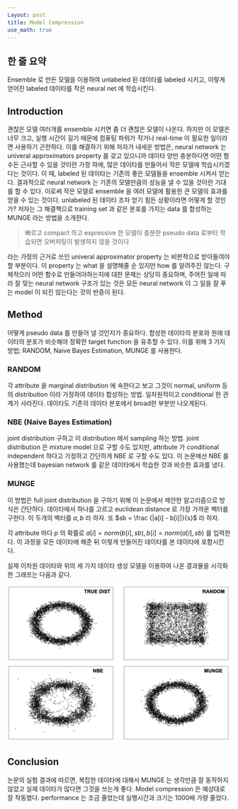 ```yaml
---
Layout: post
title: Model Compression
use_math: true
---
```


## 한 줄 요약

Ensemble 로 만든 모델을 이용하여 unlabeled 된 데이타를 labeled 시키고, 이렇게 얻어진 labeled 데이타를 작은 neural net 에 학습시킨다.

## **Introduction**

괜찮은 모델 여러개를 ensemble 시키면 좀 더 괜찮은 모델이 나온다. 하지만 이 모델은 너무 크고, 실행 시간이 길기 때문에 컴퓨팅 파워가 작거나 real-time 이 필요한 일이라면 사용하기 곤란하다. 이를 해결하기 위해 저자가 내세운 방법은, neural network 는 univeral approximators property 를 갖고 있으니까 데이타 양만 충분하다면 어떤 함수든 근사할 수 있을 것이란 가정 하에, 많은 데이타를 만들어서 작은 모델에 학습시키겠다는 것이다. 이 때, labeled 된 데이타는 기존의 좋은 모델들을 ensemble 시켜서 얻는다. 결과적으로 neural network 는 기존의 모델만큼의 성능을 낼 수 있을 것이란 기대를 할 수 있다. 이로써 작은 모델로 ensemble 을 여러 모델에 활용한 큰 모델의 효과를 얻을 수 있는 것이다.  unlabeled 된 데이타 조차 얻기 힘든 상황이라면 어떻게 할 것인가? 저자는 그 해결책으로 training set 과 같은 분포를 가지는 data 를 합성하는 MUNGE 라는 방법을 소개한다.

> 빠르고 compact 하고 expressive 한 모델이 충분한 pseudo data 로부터 학습되면 오버피팅이 발생하지 않을 것이다

라는 가정의 근거로 쓰인 univeral approximator property 는 비판적으로 받아들여야 할 부분이다. 이 property 는 what 을 설명해줄 순 있지만 how 를 알려주진 않는다. 구체적으러 어떤 함수로 만들어야하는지에 대한 문제는 상당히 중요하며, 주어진 일에 따라 잘 맞는 neural network 구조가 있는 것은 모든 neural network 이 그 일을 잘 푸는 model 이 되진 않는다는 것의 반증이 된다.

## Method

어떻게 pseudo data 를 만들어 낼 것인지가 중요하다. 합성한 데이타의 분포와 원래 데이타의 분포가 비슷해야 정확한 target function 을 유추할 수 있다. 이를 위해 3 가지 방법; RANDOM, Naive Bayes Estimation, MUNGE 를 사용한다.

### RANDOM

각 attribute 을 marginal distribution 에 속한다고 보고 그것이 normal, uniform 등의 distribution 이라 가정하여 데이타 합성하는 방법. 일차원적이고 conditional 한 관계가 사라진다. 데이타도 기존의 데이타 분포에서 broad한 부분만 나오게된다.

### NBE (Naive Bayes Estimation)

joint distribution 구하고 이 distribution 에서 sampling 하는 방법. joint distribution 은 mixture model 으로 구할 수도 있지만, attribute 가 conditional independent 하다고 가정하고 간단하게 NBE 로 구할 수도 있다. 이 논문에선 NBE 를 사용했는데 bayesian network 를 같은 데이타에서 학습한 것과 비슷한 효과를 냈다.

### MUNGE

이 방법은 full joint distribution 을 구하기 위해 이 논문에서 제안한 알고리즘으로 방식은 간단하다. 데이타에서 하나를 고르고 euclidean distance 로 가장 가까운 벡터를 구한다. 이 두개의 벡터를 $a, b$ 라 하자. 또 $sb = \frac {|a[i] - b[i]|}{s}$ 라 하자.

각 attribute 마다 $p$ 의 확률로 $a[i] = norm(b[i], sb), b[i] = norm(a[i], sb)$ 를 입력한다. 이 과정을 모든 데이타에 해준 뒤 이렇게 만들어진 데이타를 본 데이타에 포함시킨다.



실제 이차원 데이타와 위의 세 가지 데이타 생성 모델을 이용하여 나온 결과물을 시각화한 그래프는 다음과 같다.

<img src="../imgs/model_compression.png" alt="comparison of three model" style="zoom:80%;" />

## Conclusion

논문의 실험 결과에 따르면, 복잡한 데이타에 대해서 MUNGE 는 생각만큼 잘 동작하지 않았고 실제 데이타가 많다면 그것을 쓰는게 좋다. Model compression 은 예상대로 잘 작동했다. performance 는 조금 줄었는데 실행시간과 크기는 1000배 가량 줄었다.